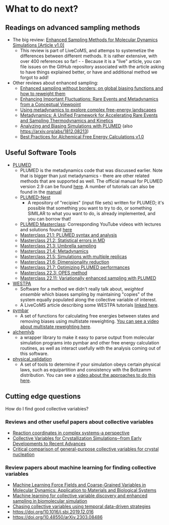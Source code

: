 #  What to do next?

## Readings on advanced sampling methods
 - The big review: [Enhanced Sampling Methods for Molecular Dynamics Simulations [Article v1.0]](https://livecomsjournal.org/index.php/livecoms/article/view/v4i1e1583)
   - This review is part of LiveCoMS, and attemps to systemetize the differences between different methods.  It is rather extensive, with over 400 references so far!  -    - Because it is a "live" article, you can file issues on the GitHub repository associated with the article asking to have things explained better, or have and additional method we forgot to add!
- Other reviews about enhanced sampling: 
  - [Enhanced sampling without borders: on global biasing functions and how to reweight them](https://doi.org/10.1039/d1cp04809k)
  - [Enhancing Important Fluctuations: Rare Events and Metadynamics from a Conceptual Viewpoint](https://doi.org/10.1146/annurev-physchem-040215-112229)
  - [Using metadynamics to explore complex free-energy landscapes](https://doi.org/10.1038/s42254-020-0153-0)
  - [Metadynamics: A Unified Framework for Accelerating Rare Events and Sampling Thermodynamics and Kinetics](https://doi.org/10.1007/978-3-319-44677-6_49)
  - [Analyzing and Biasing Simulations with PLUMED](https://doi.org/10.1007/978-1-4939-9608-7_21) (also https://arxiv.org/abs/1812.08213)
  - [Best Practices for Alchemical Free Energy Calculations v1.0](https://livecomsjournal.org/index.php/livecoms/article/view/v2i1e18378) 

   
## Useful Software Tools

- [PLUMED](https://www.plumed.org/)
  - PLUMED is the metadynamics code that was discussed earlier.  Note that is bigger than just metadynamics - there are other related methods that are supported as well. The official manual for PLUMED version 2.9 can be found [here](https://www.plumed.org/doc-v2.9/user-doc/html/index.html). A number of tutorials can also be found in the [manual](https://www.plumed.org/doc-v2.9/user-doc/html/tutorials.html)
  - [PLUMED-Nest](https://www.plumed-nest.org/) 
    - A repository of "recipies" (input file sets) written for PLUMED; it's possible that something you want to try to do, or something SIMILAR to what you want to do, is already implemented, and you can borrow that!
   - [PLUMED Masterclass](https://www.plumed.org/masterclass): Corresponding YouTube videos with lectures and solutions found [here](https://www.youtube.com/watch?v=2eGhMSdIJEs&list=PLmdKEn2znJEld8l6Hp9PXf4EursC4-8nC)
    - [Masterclass 21.1: PLUMED syntax and analysis](https://www.plumed.org/doc-v2.9/user-doc/html/masterclass-21-1.html)
    - [Masterclass 21.2: Statistical errors in MD](https://www.plumed.org/doc-v2.9/user-doc/html/masterclass-21-2.html)
    - [Masterclass 21.3: Umbrella sampling](https://www.plumed.org/doc-v2.9/user-doc/html/masterclass-21-3.html)
    - [Masterclass 21.4: Metadynamics](https://www.plumed.org/doc-v2.9/user-doc/html/masterclass-21-4.html)
    - [Masterclass 21.5: Simulations with multiple replicas](https://www.plumed.org/doc-v2.9/user-doc/html/masterclass-21-5.html)
    - [Masterclass 21.6: Dimensionality reduction](https://www.plumed.org/doc-v2.9/user-doc/html/masterclass-21-6.html)
    - [Masterclass 21.7: Optimizing PLUMED performances](https://www.plumed.org/doc-v2.9/user-doc/html/masterclass-21-7.html)
    - [Masterclass 22.3: OPES method](https://www.plumed.org/doc-v2.9/user-doc/html/masterclass-22-03.html)
    - [Masterclass 22.11: Variationally enhanced sampling with PLUMED](https://www.plumed.org/doc-v2.9/user-doc/html/masterclass-22-11.html)
- [WESTPA](https://westpa.readthedocs.io/)
  - Software for a method we didn't really talk about, _weighted ensemble_ which biases sampling by maintaining "copies" of the system equally populated along the collective variable of interest.  
  - A LiveCoMS article describing some WESTPA tutorials [linked here](https://livecomsjournal.org/index.php/livecoms/article/view/v1i2e10607). 
- [pymbar](https://pymbar.readthedocs.io/)
  - A set of functions for calculating free energies between states and removing biases using multistate reweighting. [You can see a video about multistate reweighting here](https://www.youtube.com/watch?v=yGyQa8opfi0). 
- [alchemlyb](https://alchemlyb.readthedocs.io/)
  - a wrapper library to make it easy to parse output from molecular simulation programs into pymbar and other free energy calculation routines, as well as interact usefully with the analysis coming out of this software.
- [physical_validation](https://physical-validation.readthedocs.io/)
  - A set of tools to determine if your simulation obeys certain physical laws, such as equipartition and consistency with the Boltzamm distribution. You can see a [video about the approaches to do this here](https://www.youtube.com/watch?v=-Zxvi7EQwE4).

## Cutting edge questions

How do I find good collective variabies?

### Reviews and other useful papers about collective variables
- [Reaction coordinates in complex systems-a perspective](https://doi.org/10.1140/epjb/s10051-021-00233-5)
- [Collective Variables for Crystallization Simulations─from Early Developments to Recent Advances](https://doi.org/10.1021/acsomega.2c06310)
- [Critical comparison of general-purpose collective variables for crystal nucleation](https://doi.org/10.1103/physreve.107.l012601)

### Review papers about machine learning for finding collective variables
- [Machine Learning Force Fields and Coarse-Grained Variables in Molecular Dynamics: Application to Materials and Biological Systems
](https://doi.org/10.1021/acs.jctc.0c00355)
- [Machine learning for collective variable discovery and enhanced sampling in biomolecular simulation](https://doi.org/10.1080/00268976.2020.1737742)
- [Chasing collective variables using temporal data-driven strategies](https://doi.org/10.1017/qrd.2022.23)
- https://doi.org/10.1016/j.sbi.2019.12.016
- https://doi.org/10.48550/arXiv.2303.08486
  




